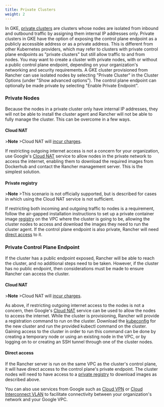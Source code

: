 ```yaml
---
title: Private Clusters
weight: 2
---
```


In GKE, [private clusters](https://cloud.google.com/kubernetes-engine/docs/concepts/private-cluster-concept) are clusters whose nodes are isolated from inbound and outbound traffic by assigning them internal IP addresses only. Private clusters in GKE have the option of exposing the control plane endpoint as a publicly accessible address or as a private address. This is different from other Kubernetes providers, which may refer to clusters with private control plane endpoints as "private clusters" but still allow traffic to and from nodes. You may want to create a cluster with private nodes, with or without a public control plane endpoint, depending on your organization's networking and security requirements. A GKE cluster provisioned from Rancher can use isolated nodes by selecting "Private Cluster" in the Cluster Options (under "Show advanced options"). The control plane endpoint can optionally be made private by selecting "Enable Private Endpoint".

### Private Nodes

Because the nodes in a private cluster only have internal IP addresses, they will not be able to install the cluster agent and Rancher will not be able to fully manage the cluster. This can be overcome in a few ways.

#### Cloud NAT

\>**Note**
\>Cloud NAT will [incur charges](https://cloud.google.com/nat/pricing).

If restricting outgoing internet access is not a concern for your organization, use Google's [Cloud NAT](https://cloud.google.com/nat/docs/using-nat) service to allow nodes in the private network to access the internet, enabling them to download the required images from Dockerhub and contact the Rancher management server. This is the simplest solution.

#### Private registry

\>**Note**
\>This scenario is not officially supported, but is described for cases in which using the Cloud NAT service is not sufficient.

If restricting both incoming and outgoing traffic to nodes is a requirement, follow the air-gapped installation instructions to set up a private container image [registry](https://rancher.com/docs/rancher/v2.x/en/installation/other-installation-methods/air-gap/) on the VPC where the cluster is going to be, allowing the cluster nodes to access and download the images they need to run the cluster agent. If the control plane endpoint is also private, Rancher will need [direct access](#direct-access) to it.

### Private Control Plane Endpoint

If the cluster has a public endpoint exposed, Rancher will be able to reach the cluster, and no additional steps need to be taken. However, if the cluster has no public endpoint, then considerations must be made to ensure Rancher can access the cluster.

#### Cloud NAT

\>**Note**
\>Cloud NAT will [incur charges](https://cloud.google.com/nat/pricing).

As above, if restricting outgoing internet access to the nodes is not a concern, then Google's [Cloud NAT](https://cloud.google.com/nat/docs/using-nat) service can be used to allow the nodes to access the internet. While the cluster is provisioning, Rancher will provide a registration command to run on the cluster. Download the [kubeconfig](https://cloud.google.com/kubernetes-engine/docs/how-to/cluster-access-for-kubectl) for the new cluster and run the provided kubectl command on the cluster. Gaining access
to the cluster in order to run this command can be done by creating a temporary node or using an existing node in the VPC, or by logging on to or creating an SSH tunnel through one of the cluster nodes.

#### Direct access

If the Rancher server is run on the same VPC as the cluster's control plane, it will have direct access to the control plane's private endpoint. The cluster nodes will need to have access to a [private registry](#private-registry) to download images as described above.

You can also use services from Google such as [Cloud VPN](https://cloud.google.com/network-connectivity/docs/vpn/concepts/overview) or [Cloud Interconnect VLAN](https://cloud.google.com/network-connectivity/docs/interconnect) to facilitate connectivity between your organization's network and your Google VPC.
